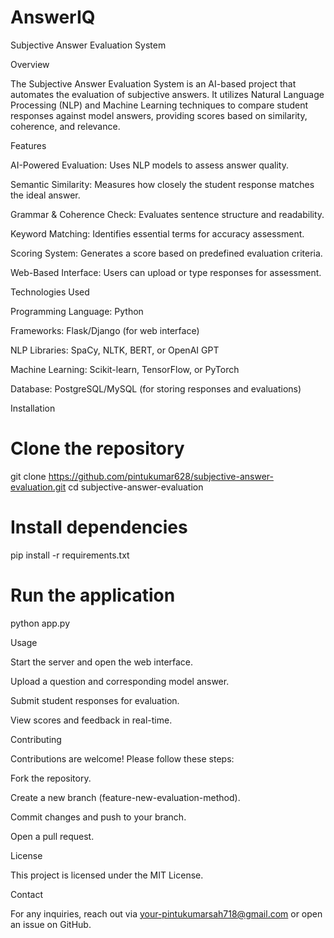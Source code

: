 # AnswerIQ


Subjective Answer Evaluation System

Overview

The Subjective Answer Evaluation System is an AI-based project that automates the evaluation of subjective answers. It utilizes Natural Language Processing (NLP) and Machine Learning techniques to compare student responses against model answers, providing scores based on similarity, coherence, and relevance.

Features

AI-Powered Evaluation: Uses NLP models to assess answer quality.

Semantic Similarity: Measures how closely the student response matches the ideal answer.

Grammar & Coherence Check: Evaluates sentence structure and readability.

Keyword Matching: Identifies essential terms for accuracy assessment.

Scoring System: Generates a score based on predefined evaluation criteria.

Web-Based Interface: Users can upload or type responses for assessment.


Technologies Used


Programming Language: Python

Frameworks: Flask/Django (for web interface)

NLP Libraries: SpaCy, NLTK, BERT, or OpenAI GPT

Machine Learning: Scikit-learn, TensorFlow, or PyTorch

Database: PostgreSQL/MySQL (for storing responses and evaluations)


Installation

# Clone the repository
git clone https://github.com/pintukumar628/subjective-answer-evaluation.git
cd subjective-answer-evaluation

# Install dependencies
pip install -r requirements.txt

# Run the application
python app.py

Usage

Start the server and open the web interface.

Upload a question and corresponding model answer.

Submit student responses for evaluation.

View scores and feedback in real-time.

Contributing

Contributions are welcome! Please follow these steps:

Fork the repository.

Create a new branch (feature-new-evaluation-method).

Commit changes and push to your branch.

Open a pull request.

License

This project is licensed under the MIT License.

Contact

For any inquiries, reach out via your-pintukumarsah718@gmail.com or open an issue on GitHub.
